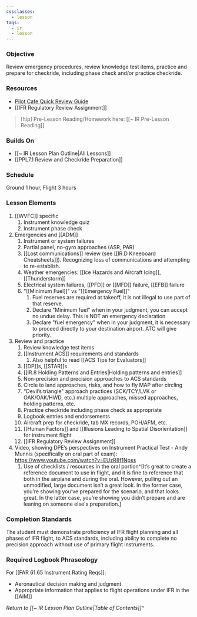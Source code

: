 ```yaml
---
cssclasses:
  - lesson
tags:
  - ir
  - lesson
---
```

### Objective
Review emergency procedures, review knowledge test items, practice and prepare for checkride, including phase check and/or practice checkride. 

### Resources
- [Pilot Cafe Quick Review Guide](https://www.pilotscafe.com/IFR-quick-review-guide/)
- [[IFR Regulatory Review Assignment]]

> [!tip] Pre-Lesson Reading/Homework here: [[~ IR Pre-Lesson Reading]]

### Builds On
- [[~ IR Lesson Plan Outline|All Lessons]]
- [[PPL7.1 Review and Checkride Preparation]]

### Schedule
Ground 1 hour, Flight 3 hours 

### Lesson Elements
1. [[WVFC]] specific
	1. Instrument knowledge quiz
	2. Instrument phase check
2. Emergencies and [[ADM]]
	1. Instrument or system failures 
	2. Partial panel, no-gyro approaches (ASR, PAR) 
	3. [[Lost communications]] review (see [[IR.D Kneeboard Cheatsheets]]). Recognizing loss of communications and attempting to re-establish. 
	4. Weather emergencies: [[Ice Hazards and Aircraft Icing]], [[Thunderstorm]] 
	5. Electrical system failures, [[PFD]] or [[MFD]] failure, [[EFB]] failure
	6. "[[Minimum Fuel]]" vs "[[Emergency Fuel]]"
		1. Fuel reserves are required at takeoff, it is not illegal to use part of that reserve. 
		2. Declare "Minimum fuel" when in your judgment, you can accept no undue delay. This is NOT an emergency declaration 
		3. Declare "fuel emergency" when in your judgment, it is necessary to proceed directly to your destination airport. ATC will give priority. 
3. Review and practice
	1. Review knowledge test items 
	2. [[Instrument ACS]] requirements and standards 
		1. Also helpful to read [[ACS Tips for Evaluators]]
	3. [[DP]]s, [[STAR]]s 
	4. [[IR.8 Holding Patterns and Entries|Holding patterns and entries]] 
	5. Non-precision and precision approaches to ACS standards 
	6. Circle to land approaches, risks, and how to fly MAP after circling 
	7. "Devil’s triangle" approach practices (SCK/TCY/LVK or OAK/OAK/HWD, etc.) multiple approaches, missed approaches, holding patterns, etc.
	8. Practice checkride including phase check as appropriate 
	9. Logbook entries and endorsements 
	10. Aircraft prep for checkride, tab MX records, POH/AFM, etc.
	11. [[Human Factors]] and [[Illusions Leading to Spatial Disorientation]] for instrument flight
	12. [[IFR Regulatory Review Assignment]]
4. Video, showing DPE’s perspectives on Instrument Practical Test - Andy Munnis (specifically on oral part of exam): https://www.youtube.com/watch?v=EUzR8f1Npss
	1. Use of checklists / resources in the oral portion^[It’s great to create a reference document to use in flight, and it is fine to reference that both in the airplane and during the oral. However, pulling out an unmodified, large document isn’t a great look. In the former case, you’re showing you’ve prepared for the scenario, and that looks great. In the latter case, you’re showing you didn’t prepare and are leaning on someone else's preparation.]
 
### Completion Standards
The student must demonstrate proficiency at IFR flight planning and all phases of IFR flight, to ACS standards, including ability to complete no precision approach without use of primary flight instruments.

### Required Logbook Phraseology
For [[FAR 61.65 Instrument Rating Reqs]]:
- Aeronautical decision making and judgment
- Appropriate information that applies to flight operations under IFR in the [[AIM]]

*Return to [[~ IR Lesson Plan Outline|Table of Contents]]^*